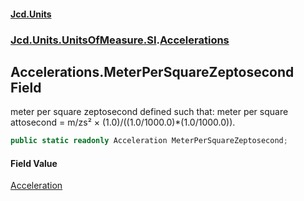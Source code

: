 #### [Jcd.Units](index.md 'index')

### [Jcd.Units.UnitsOfMeasure.SI](Jcd.Units.UnitsOfMeasure.SI.md 'Jcd.Units.UnitsOfMeasure.SI').[Accelerations](Accelerations.md 'Jcd.Units.UnitsOfMeasure.SI.Accelerations')

## Accelerations.MeterPerSquareZeptosecond Field

meter per square zeptosecond defined such that: meter per square attosecond = m/zs² ×
(1.0)/((1.0/1000.0)*(1.0/1000.0)).

```csharp
public static readonly Acceleration MeterPerSquareZeptosecond;
```

#### Field Value

[Acceleration](Acceleration.md 'Jcd.Units.UnitTypes.Acceleration')